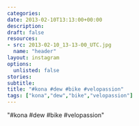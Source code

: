 ```yaml
---
categories:
date: 2013-02-10T13:13:00+00:00
description:
draft: false
resources:
- src: 2013-02-10_13-13-00_UTC.jpg
  name: "header"
layout: instagram
options:
  unlisted: false
stories:
subtitle:
title: "#kona #dew #bike #velopassion"
tags: ["kona","dew","bike","velopassion"]
---
```


"#kona #dew #bike #velopassion"
